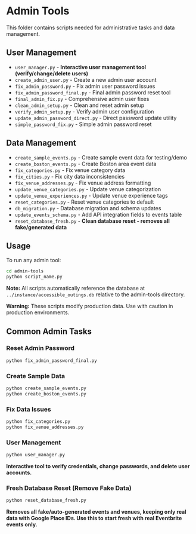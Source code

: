 # Admin Tools

This folder contains scripts needed for administrative tasks and data management.

## User Management
- `user_manager.py` - **Interactive user management tool (verify/change/delete users)**
- `create_admin_user.py` - Create a new admin user account
- `fix_admin_password.py` - Fix admin user password issues
- `fix_admin_password_final.py` - Final admin password reset tool
- `final_admin_fix.py` - Comprehensive admin user fixes
- `clean_admin_setup.py` - Clean and reset admin setup
- `verify_admin_setup.py` - Verify admin user configuration
- `update_admin_password_direct.py` - Direct password update utility
- `simple_password_fix.py` - Simple admin password reset

## Data Management
- `create_sample_events.py` - Create sample event data for testing/demo
- `create_boston_events.py` - Create Boston area event data
- `fix_categories.py` - Fix venue category data
- `fix_cities.py` - Fix city data inconsistencies
- `fix_venue_addresses.py` - Fix venue address formatting
- `update_venue_categories.py` - Update venue categorization
- `update_venue_experiences.py` - Update venue experience tags
- `reset_categories.py` - Reset venue categories to default
- `db_migration.py` - Database migration and schema updates
- `update_events_schema.py` - Add API integration fields to events table
- `reset_database_fresh.py` - **Clean database reset - removes all fake/generated data**

## Usage

To run any admin tool:
```bash
cd admin-tools
python script_name.py
```

**Note:** All scripts automatically reference the database at `../instance/accessible_outings.db` relative to the admin-tools directory.

**Warning:** These scripts modify production data. Use with caution in production environments.

## Common Admin Tasks

### Reset Admin Password
```bash
python fix_admin_password_final.py
```

### Create Sample Data
```bash
python create_sample_events.py
python create_boston_events.py
```

### Fix Data Issues
```bash
python fix_categories.py
python fix_venue_addresses.py
```

### User Management
```bash
python user_manager.py
```
**Interactive tool to verify credentials, change passwords, and delete user accounts.**

### Fresh Database Reset (Remove Fake Data)
```bash
python reset_database_fresh.py
```
**Removes all fake/auto-generated events and venues, keeping only real data with Google Place IDs. Use this to start fresh with real Eventbrite events only.**